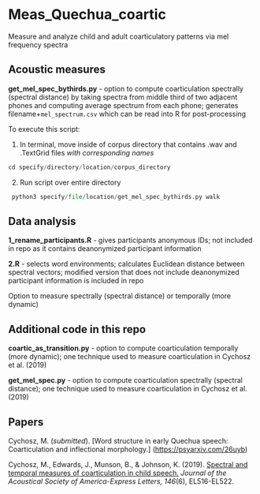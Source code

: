 # Meas_Quechua_coartic
Measure and analyze child and adult coarticulatory patterns via mel frequency spectra

## Acoustic measures

**get_mel_spec_bythirds.py** - option to compute coarticulation spectrally (spectral distance) by taking spectra from middle third of two adjacent phones and computing average spectrum from each phone; generates filename+`mel_spectrum.csv` which can be read into R for post-processing

To execute this script:

1. In terminal, move inside of corpus directory that contains .wav and .TextGrid files _with corresponding names_  

 ```python
cd specify/directory/location/corpus_directory
```
2. Run script over entire directory

 ```python
  python3 specify/file/location/get_mel_spec_bythirds.py walk
```

## Data analysis

**1_rename_participants.R** - gives participants anonymous IDs; not included in repo as it contains deanonymized participant information

**2.R** - selects word environments; calculates Euclidean distance between spectral vectors; modified version that does not include deanonymized participant information is included in repo 




Option to measure spectrally (spectral distance)
or temporally (more dynamic) 

## Additional code in this repo

**coartic_as_transition.py** - option to compute coarticulation temporally (more dynamic); one technique used to measure coarticulation in Cychosz et al. (2019)

**get_mel_spec.py** - option to compute coarticulation spectrally (spectral distance); one technique used to measure coarticulation in Cychosz et al. (2019)

## Papers

Cychosz, M. (_submitted_). [Word structure in early Quechua speech: Coarticulation and inflectional morphology.] (https://psyarxiv.com/26uyb) 

Cychosz, M., Edwards, J., Munson, B., & Johnson, K. (2019). [Spectral and temporal measures of coarticulation in child speech.](http://linguistics.berkeley.edu/~mcychosz/Cychosz_JASA-EL_2019.pdf) _Journal of the Acoustical Society of America-Express Letters, 146_(6), EL516-EL522. 

